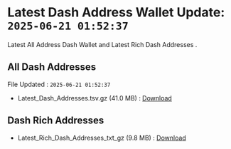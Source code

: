 # Latest Dash Address Wallet Update: `2025-06-21 01:52:37`

Latest All Address Dash Wallet and Latest Rich Dash Addresses .

## All Dash Addresses

File Updated : `2025-06-21 01:52:37`

- Latest_Dash_Addresses.tsv.gz (41.0 MB) : [Download](https://github.com/Pymmdrza/Rich-Address-Wallet/releases/tag/Dash)

## Dash Rich Addresses

- Latest_Rich_Dash_Addresses_txt_gz (9.8 MB) : [Download](https://github.com/Pymmdrza/Rich-Address-Wallet/releases/tag/Dash)
